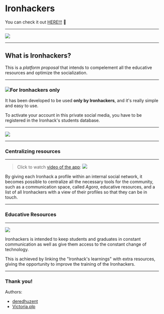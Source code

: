 # Ironhackers

You can check it out [HERE!!!](https://enigmatic-hamlet-57213.herokuapp.com/) :paw_prints:


---
![](https://i.imgur.com/51H8iw1.png)

---

## What is Ironhackers?

This is a *platform proposal* that intends to compelement all the educative resources and optimize the socialization.

---

### ![](https://i.imgur.com/cCiNST6.png)For **Ironhackers** only
It has been developed to be used **only by Ironhackers**, and it's really simple and easy to use.

To activate your account in this private social media, you have to be registered in the Ironhack's students database.

---
![](https://i.imgur.com/YDK2Hq7.png)

---

### Centralizing resources

---

> Click to watch [video of the app](https://youtu.be/26EreqlLClI):
[![](https://i.imgur.com/5F7ozKY.png)](https://youtu.be/26EreqlLClI)

By giving each Ironhack a profile within an internal social network, it becomes possible to centralize all the necessary tools for the community, such as a communication space, called *Agora*, educative resources, and a list of all Ironhackers with a view of their profiles so that they can be in touch. 

---

### Educative Resources

---

![](https://i.imgur.com/IhdeZ6V.png)

Ironhackers is intended to keep students and graduates in constant communication as well as give them access to the constant change of technology.

This is achieved by linking the "Ironhack's learnings" with extra resources, giving the opportunity to improve the training of the Ironhackers.

---

### Thank you! 

Authors:

* [deredhuzent](https://github.com/deredhuzent)
* [Victoria.plp](https://github.com/VictoriaPl)

